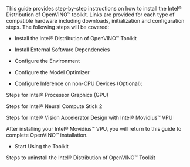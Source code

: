 This guide provides step-by-step instructions on how to install the Intel® Distribution of OpenVINO™ toolkit. Links are provided for each type of compatible hardware including downloads, initialization and configuration steps. The following steps will be covered:

* Install the Intel® Distribution of OpenVINO™ Toolkit

* Install External Software Dependencies

* Configure the Environment

* Configure the Model Optimizer

* Configure Inference on non-CPU Devices (Optional):

Steps for Intel® Processor Graphics (GPU)

Steps for Intel® Neural Compute Stick 2

Steps for Intel® Vision Accelerator Design with Intel® Movidius™ VPU

After installing your Intel® Movidius™ VPU, you will return to this guide to complete OpenVINO™ installation.

* Start Using the Toolkit

Steps to uninstall the Intel® Distribution of OpenVINO™ Toolkit